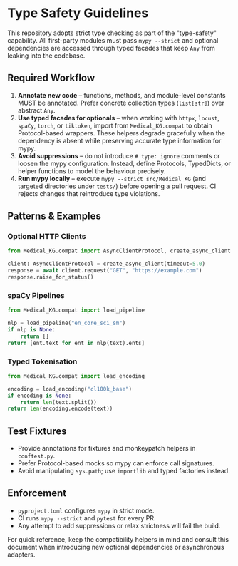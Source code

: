 # Type Safety Guidelines

This repository adopts strict type checking as part of the "type-safety" capability. All
first-party modules must pass `mypy --strict` and optional dependencies are accessed
through typed facades that keep `Any` from leaking into the codebase.

## Required Workflow

1. **Annotate new code** – functions, methods, and module-level constants MUST be
   annotated. Prefer concrete collection types (`list[str]`) over abstract `Any`.
2. **Use typed facades for optionals** – when working with `httpx`, `locust`, `spaCy`,
   `torch`, or `tiktoken`, import from `Medical_KG.compat` to obtain Protocol-based
   wrappers. These helpers degrade gracefully when the dependency is absent while
   preserving accurate type information for mypy.
3. **Avoid suppressions** – do not introduce `# type: ignore` comments or loosen the
   mypy configuration. Instead, define Protocols, TypedDicts, or helper functions to
   model the behaviour precisely.
4. **Run mypy locally** – execute `mypy --strict src/Medical_KG` (and targeted
   directories under `tests/`) before opening a pull request. CI rejects changes that
   reintroduce type violations.

## Patterns & Examples

### Optional HTTP Clients

```python
from Medical_KG.compat import AsyncClientProtocol, create_async_client

client: AsyncClientProtocol = create_async_client(timeout=5.0)
response = await client.request("GET", "https://example.com")
response.raise_for_status()
```

### spaCy Pipelines

```python
from Medical_KG.compat import load_pipeline

nlp = load_pipeline("en_core_sci_sm")
if nlp is None:
    return []
return [ent.text for ent in nlp(text).ents]
```

### Typed Tokenisation

```python
from Medical_KG.compat import load_encoding

encoding = load_encoding("cl100k_base")
if encoding is None:
    return len(text.split())
return len(encoding.encode(text))
```

## Test Fixtures

- Provide annotations for fixtures and monkeypatch helpers in `conftest.py`.
- Prefer Protocol-based mocks so mypy can enforce call signatures.
- Avoid manipulating `sys.path`; use `importlib` and typed factories instead.

## Enforcement

- `pyproject.toml` configures `mypy` in strict mode.
- CI runs `mypy --strict` and `pytest` for every PR.
- Any attempt to add suppressions or relax strictness will fail the build.

For quick reference, keep the compatibility helpers in mind and consult this document
when introducing new optional dependencies or asynchronous adapters.
